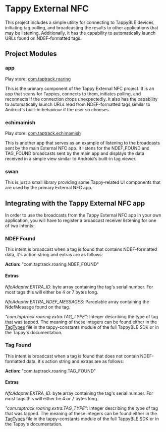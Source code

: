 # Tappy External NFC

This project includes a simple utility for connecting to TappyBLE devices, initiating tag polling,
and broadcasting the results to other applications that may be listening. Additionally, it has the
capability to automatically launch URLs found on NDEF-formatted tags.

## Project Modules

### app

Play store: [com.taptrack.roaring](https://play.google.com/store/apps/details?id=com.taptrack.roaring)

This is the primary component of the Tappy External NFC project. It is an app that scans for Tappies,
connects to them, initiates polling, and reconnects if the connection drops unexpectedly. It also has
the capability to automatically launch URLs read from NDEF-formatted tags similar to Android's
built-in behaviour if the user so chooses.

### echimamish

Play store: [com.taptrack.echimamish](https://play.google.com/store/apps/details?id=com.taptrack.echimamish)

This is another app that serves as an example of listening to the broadcasts sent by the main
External NFC app. It listens for the NDEF_FOUND and TAG_FOUND broadcasts sent by the main app
and displays the data received in a simple view similar to Android's built-in tag viewer.

### swan

This is just a small library providing some Tappy-related UI components that are used by the primary
External NFC app.

## Integrating with the Tappy External NFC app

In order to use the broadcasts from the Tappy External NFC app in your own application, you will
have to register a broadcast receiver listening for one of two Intents:

### NDEF Found

This intent is broadcast when a tag is found that contains NDEF-formatted data, it's action string
and extras are as follows:

__Action:__ "com.taptrack.roaring.NDEF_FOUND"

#### Extras
_NfcAdapter.EXTRA_ID_: byte array containing the tag's serial number. For most tags this will either
be 4 or 7 bytes long.

_NfcAdapter.EXTRA_NDEF_MESSAGES_: Parcelable array containing the NdefMessage found on the tag.

_"com.taptrack.roaring.extra.TAG_TYPE"_: Integer describing the type of tag that was tapped. The meaning
of these integers can be found either in the [TagTypes](https://github.com/TapTrack/TappyBLE/blob/master/tappy-constants/src/main/java/com/taptrack/tcmptappy/tappy/constants/TagTypes.java)
file in the tappy-constants module of the full TappyBLE SDK or in the Tappy's documentation.


### Tag Found

This intent is broadcast when a tag is found that does not contain NDEF-formatted data, it's action string
and extras are as follows:

__Action:__ "com.taptrack.roaring.TAG_FOUND"

#### Extras
_NfcAdapter.EXTRA_ID_: byte array containing the tag's serial number. For most tags this will either
be 4 or 7 bytes long.

_"com.taptrack.roaring.extra.TAG_TYPE"_: Integer describing the type of tag that was tapped. The meaning
of these integers can be found either in the [TagTypes](https://github.com/TapTrack/TappyBLE/blob/master/tappy-constants/src/main/java/com/taptrack/tcmptappy/tappy/constants/TagTypes.java)
file in the tappy-constants module of the full TappyBLE SDK or in the Tappy's documentation.
